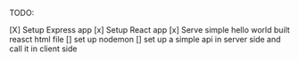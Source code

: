 TODO:

[X] Setup Express app
[x] Setup React app 
[x] Serve simple hello world built reasct html file
[] set up nodemon
[] set up a simple api in server side and call it in client side